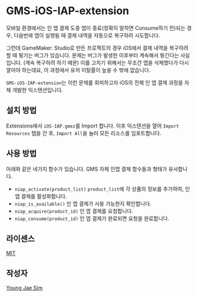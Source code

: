 # GMS-iOS-IAP-extension
모바일 환경에서는 인 앱 결제 도중 앱이 종료(정확히 말하면 Consume하기 전)되는 경우, 다음번에 앱이 실행될 때 결제 내역을 자동으로 복구하려 시도합니다.

그런데 GameMaker: Studio로 만든 프로젝트의 경우 iOS에서 결제 내역을 복구하려 할 때 튕기는 버그가 있습니다. 문제는 버그가 발생한 이후부터 계속해서 튕긴다는 사실입니다. (계속 복구하려 하기 때문) 이를 고치기 위해서는 무조건 앱을 삭제했다가 다시 깔아야 하는데요, 이 과정에서 유저 이탈률이 높을 수 밖에 없습니다.

`GMS-iOS-IAP-extension`는 이런 문제를 회피하고자 iOS의 전체 인 앱 결제 과정을 자체 개발한 익스텐션입니다.

## 설치 방법
Extensions에서 `iOS-IAP.gmez`를 Import 합니다. 이후 익스텐션을 열어 `Import Resources` 탭을 간 후, `Import All`을 눌러 모든 리소스를 임포트합니다.

## 사용 방법
아래와 같은 네가지 함수가 있습니다. GMS 자체 인앱 결제 함수들과 형태가 유사합니다.
* `niap_activate(product_list)` `product_list`에 각 상품의 정보를 추가하여, 인 앱 결제를 활성화합니다.
* `niap_is_available()` 인 앱 결제가 사용 가능한지 확인합니다.
* `niap_acquire(product_id)` 인 앱 결제를 요청합니다.
* `niap_consume(product_id)` 인 앱 결제가 완료되면 요청을 완료합니다.

## 라이센스
[MIT](LICENSE)

## 작성자
[Young Jae Sim](https://github.com/Hanul)
